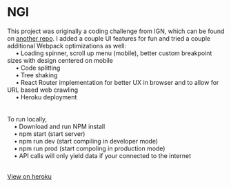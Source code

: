# NGI

This project was originally a coding challenge from IGN, which can be found on <a href="https://github.com/jmbice/IGN-FE">another repo</a>. I added a couple UI features for fun and tried a couple additional Webpack optimizations as well: <br/> 
&nbsp;&nbsp;&nbsp;&nbsp;  • Loading spinner, scroll up menu (mobile), better custom breakpoint sizes with design centered on mobile <br/>
&nbsp;&nbsp;&nbsp;&nbsp;  • Code splitting<br/>
&nbsp;&nbsp;&nbsp;&nbsp;  • Tree shaking<br/>
&nbsp;&nbsp;&nbsp;&nbsp;  • React Router implementation for better UX in browser and to allow for URL based web crawling<br/>
&nbsp;&nbsp;&nbsp;&nbsp;  • Heroku deployment<br/>
<br/>
<br/>
To run locally, <br/>
  &nbsp;&nbsp;&nbsp;&nbsp;• Download and run NPM install<br/>
  &nbsp;&nbsp;&nbsp;&nbsp;• npm start (start server)<br/>
  &nbsp;&nbsp;&nbsp;&nbsp;• npm run dev (start compiling in developer mode)<br/>
  &nbsp;&nbsp;&nbsp;&nbsp;• npm run prod (start compoling in production mode)<br/>
  &nbsp;&nbsp;&nbsp;&nbsp;• API calls will only yield data if your connected to the internet<br/><br/>
  
<a href="http://jordanbice-news.herokuapp.com/">View on heroku </a>
